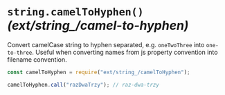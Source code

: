 # `string.camelToHyphen()` _(ext/string\_/camel-to-hyphen)_

Convert camelCase string to hyphen separated, e.g. `oneTwoThree` into `one-to-three`. Useful when converting names from js property convention into filename convention.

```javascript
const camelToHyphen = require("ext/string_/camelToHyphen");

camelToHyphen.call("razDwaTrzy"); // raz-dwa-trzy
```